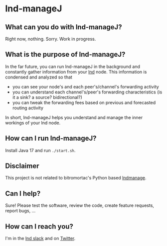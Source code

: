 # lnd-manageJ

## What can you do with lnd-manageJ?

Right now, nothing. Sorry. Work in progress.

## What is the purpose of lnd-manageJ?

In the far future, you can run lnd-manageJ in the background and constantly gather information from your
[lnd](https://github.com/lightningnetwork/lnd) node.
This information is condensed and analyzed so that

 - you can see your node's and each peer's/channel's forwarding activity
 - you can understand each channel's/peer's forwarding characteristics (is it a sink? a source? bidirectional?)  
 - you can tweak the forwarding fees based on previous and forecasted routing activity

In short, lnd-manageJ helps you understand and manage the inner workings of your lnd node.

## How can I run lnd-manageJ?

Install Java 17 and run `./start.sh`.

## Disclaimer
This project is not related to bitromortac's Python based [lndmanage](https://github.com/bitromortac/lndmanage).

## Can I help?

Sure! Please test the software, review the code, create feature requests, report bugs, ...

## How can I reach you?
I'm in the [lnd slack](https://dev.lightning.community/) and on [Twitter](https://twitter.com/c_otto83).